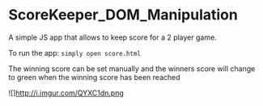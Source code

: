 # ScoreKeeper_DOM_Manipulation

A simple JS app that allows to keep score for a 2 player game. 

To run the app:
`simply open score.html`

The winning score can be set manually and the winners score will change to green when the winning score has been reached

![]http://i.imgur.com/QYXC1dn.png
